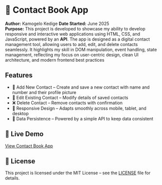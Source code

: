# 📖 Contact Book App
**Author:** Kamogelo Kedige
**Date Started:** June 2025  
**Purpose:** This project is developed to showcase my ability to develop responsive and interactive web applications using HTML, CSS, and JavaScript, powered by an **API**. The app is designed as a digital contact management tool, allowing users to add, edit, and delete contacts seamlessly. It highlights my skill in DOM manipulation, event handling, state management, reflecting my focus  on user-centric design, clean UI architecture, and modern frontend best practices

## Features
- 📇 Add New Contact – Create and save a new contact with name and number and their profile picture
- 🔄 Edit Existing Contact – Modify details of saved contacts
- ❌ Delete Contact – Remove contacts with confirmation
- 🎨 Responsive Design – Adapts smoothly across mobile, tablet, and desktop
- 🧠 Data Persistence – Powered by a simple API to keep data consistent

## 🔗 Live Demo
[View Contact Book App](https://kamogelo-kedige.github.io/My-Calculator-App/)


## 📄 License  
This project is licensed under the MIT License – see the [LICENSE](./LICENSE) file for details.

